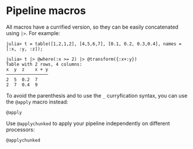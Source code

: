 # Pipeline macros

All macros have a currified version, so they can be easily concatenated using `|>`. For example:

```jldoctest pipe
julia> t = table([1,2,1,2], [4,5,6,7], [0.1, 0.2, 0.3,0.4], names = [:x, :y, :z]);

julia> t |> @where(:x >= 2) |> @transform({:x+:y})
Table with 2 rows, 4 columns:
x  y  z    x + y
────────────────
2  5  0.2  7
2  7  0.4  9
```

To avoid the parenthesis and to use the `_` curryfication syntax, you can use the `@apply` macro instead:

```@docs
@apply
```

Use `@applychunked` to apply your pipeline independently on different processors:

```@docs
@applychunked
```

